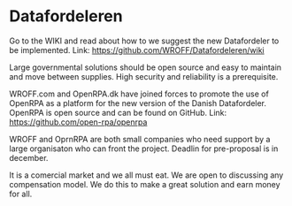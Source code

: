 # Datafordeleren

Go to the WIKI and read about how to we suggest the new Datafordeler to be implemented. Link: https://github.com/WROFF/Datafordeleren/wiki

Large governmental solutions should be open source and easy to maintain and move between supplies. High security and reliability is a prerequisite.

WROFF.com and OpenRPA.dk have joined forces to promote the use of OpenRPA as a platform for the new version of the Danish Datafordeler. OpenRPA is open source and can be found on GitHub. Link: https://github.com/open-rpa/openrpa

WROFF and OprnRPA are both small companies who need support by a large organisaton who can front the project. Deadlin for pre-proposal is in december.

It is a comercial market and we all must eat. We are open to discussing any compensation model. We do this to make a great solution and earn money for all.
